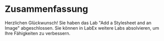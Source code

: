 # Zusammenfassung

Herzlichen Glückwunsch! Sie haben das Lab "Add a Stylesheet and an Image" abgeschlossen. Sie können in LabEx weitere Labs absolvieren, um Ihre Fähigkeiten zu verbessern.
